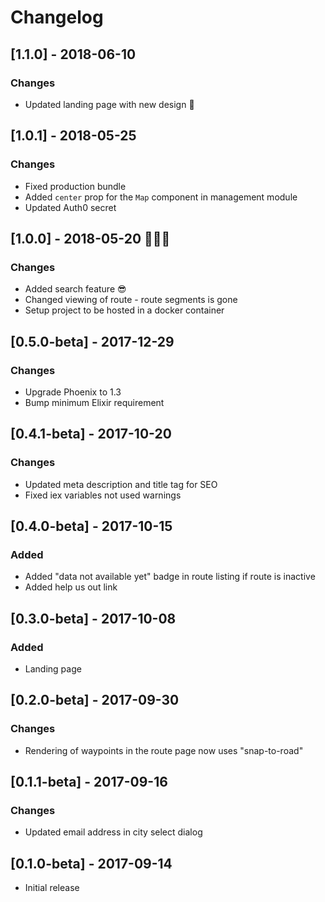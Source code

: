 # Changelog

## [1.1.0] - 2018-06-10
### Changes
- Updated landing page with new design 🎨

## [1.0.1] - 2018-05-25
### Changes
- Fixed production bundle
- Added `center` prop for the `Map` component in management module
- Updated Auth0 secret

## [1.0.0] - 2018-05-20 🎉🎉🎉
### Changes
- Added search feature 😎
- Changed viewing of route - route segments is gone
- Setup project to be hosted in a docker container 

## [0.5.0-beta] - 2017-12-29
### Changes
- Upgrade Phoenix to 1.3
- Bump minimum Elixir requirement

## [0.4.1-beta] - 2017-10-20
### Changes
- Updated meta description and title tag for SEO
- Fixed iex variables not used warnings

## [0.4.0-beta] - 2017-10-15
### Added
- Added "data not available yet" badge in route listing if route is inactive
- Added help us out link

## [0.3.0-beta] - 2017-10-08
### Added
- Landing page

## [0.2.0-beta] - 2017-09-30
### Changes
- Rendering of waypoints in the route page now uses "snap-to-road"

## [0.1.1-beta] - 2017-09-16
### Changes
- Updated email address in city select dialog

## [0.1.0-beta] - 2017-09-14
- Initial release